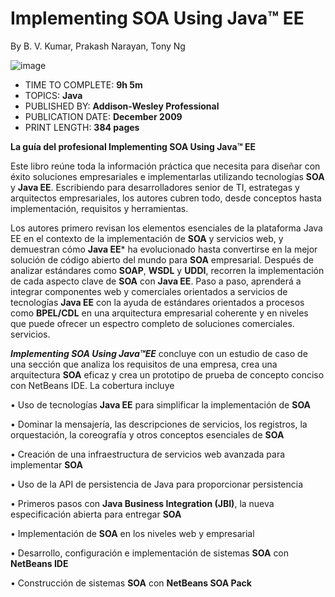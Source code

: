 # Implementing SOA Using Java™ EE

By B. V. Kumar, Prakash Narayan, Tony Ng

![image](https://github.com/adolfodelarosades/Java/assets/23094588/a5ad5192-3062-4c6e-bfc9-ca43872b9ef8)

* TIME TO COMPLETE: **9h 5m**
* TOPICS: **Java**
* PUBLISHED BY: **Addison-Wesley Professional**
* PUBLICATION DATE: **December 2009**
* PRINT LENGTH: **384 pages**

**La guía del profesional Implementing SOA Using Java™ EE**

Este libro reúne toda la información práctica que necesita para diseñar con éxito soluciones empresariales e implementarlas utilizando tecnologías **SOA** y **Java EE**. Escribiendo para desarrolladores senior de TI, estrategas y arquitectos empresariales, los autores cubren todo, desde conceptos hasta implementación, requisitos y herramientas. 

Los autores primero revisan los elementos esenciales de la plataforma Java EE en el contexto de la implementación de **SOA** y servicios web, y demuestran cómo **Java EE*** ha evolucionado hasta convertirse en la mejor solución de código abierto del mundo para **SOA** empresarial. Después de analizar estándares como **SOAP**, **WSDL** y **UDDI**, recorren la implementación de cada aspecto clave de **SOA** con **Java EE**. Paso a paso, aprenderá a integrar componentes web y comerciales orientados a servicios de tecnologías **Java EE** con la ayuda de estándares orientados a procesos como **BPEL/CDL** en una arquitectura empresarial coherente y en niveles que puede ofrecer un espectro completo de soluciones comerciales. servicios.

***Implementing SOA Using Java™EE*** concluye con un estudio de caso de una sección que analiza los requisitos de una empresa, crea una arquitectura **SOA** eficaz y crea un prototipo de prueba de concepto conciso con NetBeans IDE. La cobertura incluye

• Uso de tecnologías **Java EE** para simplificar la implementación de **SOA**

• Dominar la mensajería, las descripciones de servicios, los registros, la orquestación, la coreografía y otros conceptos esenciales de **SOA**

• Creación de una infraestructura de servicios web avanzada para implementar **SOA**

• Uso de la API de persistencia de Java para proporcionar persistencia

• Primeros pasos con **Java Business Integration (JBI)**, la nueva especificación abierta para entregar **SOA**

• Implementación de **SOA** en los niveles web y empresarial

• Desarrollo, configuración e implementación de sistemas **SOA** con **NetBeans IDE**

• Construcción de sistemas **SOA** con **NetBeans SOA Pack**
